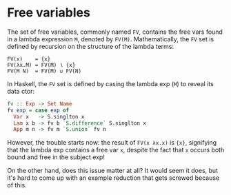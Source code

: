 # Free variables

The set of free variables, commonly named `FV`, contains the free vars found in a lambda expression `M`, denoted by `FV(M)`. Mathematically, the `FV` set is defined by recursion on the structure of the lambda terms:

```
FV(x)    = {x}
FV(λx.M) = FV(M) ∖ {x}
FV(M N)  = FV(M) ∪ FV(N)
```

In Haskell, the `FV` set is defined by casing the lambda exp (`M`) to reveal its data ctor:

```hs
fv :: Exp -> Set Name
fv exp = case exp of
  Var x   -> S.singlton x
  Lam x b -> fv b `S.difference` S.singlton x
  App m n -> fv m `S.union` fv n
```

However, the trouble starts now: the result of `FV(x λx.x)` is `{x}`, signifying that the lambda exp contains a free var `x`, despite the fact that `x` occurs both bound and free in the subject exp!

On the other hand, does this issue matter at all? It would seem it does, but it's hard to come up with an example reduction that gets screwed because of this.
